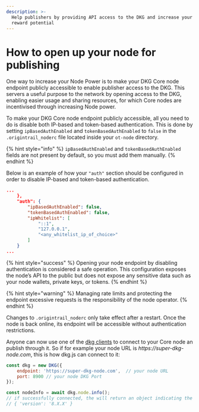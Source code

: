 ```yaml
---
description: >-
  Help publishers by providing API access to the DKG and increase your node
  reward potential
---
```


# How to open up your node for publishing

One way to increase your Node Power is to make your DKG Core node endpoint publicly accessible to enable publisher access to the DKG. This servers a useful purpose to the network by opening access to the DKG, enabling easier usage and sharing resources, for which Core nodes are incentivised through increasing Node power.&#x20;

To make your DKG Core node endpoint publicly accessible, all you need to do is disable both IP-based and token-based authentication. This is done by setting `ipBasedAuthEnabled` and `tokenBasedAuthEnabled` to `false` in the `.origintrail_noderc` file located inside your `ot-node` directory.&#x20;

{% hint style="info" %}
`ipBasedAuthEnabled` and `tokenBasedAuthEnabled` fields are not present by default, so you must add them manually.
{% endhint %}

Below is an example of how your `"auth"` section should be configured in order to disable IP-based and token-based authentication.

```json
...
    },
    "auth": {
        "ipBasedAuthEnabled": false,
        "tokenBasedAuthEnabled": false,
        "ipWhitelist": [
            "::1",
            "127.0.0.1",
            "<any_whitelist_ip_of_choice>"
        ]
    }
...
```

{% hint style="success" %}
Opening your node endpoint by disabling authentication is considered a safe operation. This configuration exposes the node’s API to the public but does not expose any sensitive data such as your node wallets, private keys, or tokens.&#x20;
{% endhint %}

{% hint style="warning" %}
Managing rate limits and protecting the endpoint excessive requests is the responsibility of the node operator.
{% endhint %}

Changes to `.origintrail_noderc` only take effect after a restart. Once the node is back online, its endpoint will be accessible without authentication restrictions.&#x20;

Anyone can now use one of the [dkg clients](../dkg-toolkit/dkg-sdk/) to connect to your Core node an publish through it. So if for example your node URL is _https://super-dkg-node.com_, this is how dkg.js can connect to it:

```javascript
const dkg = new DKG({
    endpoint: 'https://super-dkg-node.com',  // your node URL
    port: 8900 // your node DKG Port
});

const nodeInfo = await dkg.node.info(); 
// if successfully connected, the will return an object indicating the node version
// { 'version': '8.X.X' }
```
